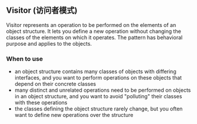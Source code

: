 ## Visitor (访问者模式)

Visitor represents an operation to be performed on the elements of an object
structure. It lets you define a new operation without changing the classes of 
the elements on which it operates. The pattern has behavioral purpose and applies 
to the objects.

### When to use

* an object structure contains many classes of objects with differing interfaces, 
and you want to perform operations on these objects that depend on their concrete classes
* many distinct and unrelated operations need to be performed on objects in an object structure, 
and you want to avoid "polluting" their classes with these operations
* the classes defining the object structure rarely change, but you often want
to define new operations over the structure